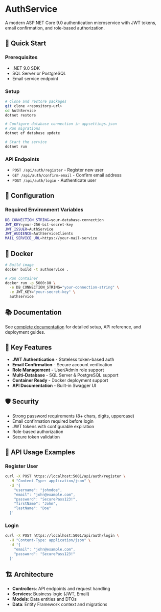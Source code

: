 # AuthService

A modern ASP.NET Core 9.0 authentication microservice with JWT tokens, email confirmation, and role-based authorization.

## 🚀 Quick Start

### Prerequisites
- .NET 9.0 SDK
- SQL Server or PostgreSQL
- Email service endpoint

### Setup
```bash
# Clone and restore packages
git clone <repository-url>
cd AuthService
dotnet restore

# Configure database connection in appsettings.json
# Run migrations
dotnet ef database update

# Start the service
dotnet run
```

### API Endpoints
- `POST /api/auth/register` - Register new user
- `GET /api/auth/confirm-email` - Confirm email address  
- `POST /api/auth/login` - Authenticate user

## 🔧 Configuration

### Required Environment Variables
```bash
DB_CONNECTION_STRING=your-database-connection
JWT_KEY=your-256-bit-secret-key
JWT_ISSUER=AuthService
JWT_AUDIENCE=AuthServiceClients
MAIL_SERVICE_URL=https://your-mail-service
```

## 🐳 Docker

```bash
# Build image
docker build -t authservice .

# Run container
docker run -p 5000:80 \
  -e DB_CONNECTION_STRING="your-connection-string" \
  -e JWT_KEY="your-secret-key" \
  authservice
```

## 📚 Documentation

See [complete documentation](authservice-documentation.md) for detailed setup, API reference, and deployment guides.

## 🔑 Key Features

- **JWT Authentication** - Stateless token-based auth
- **Email Confirmation** - Secure account verification
- **Role Management** - User/Admin role support
- **Multi-Database** - SQL Server & PostgreSQL support
- **Container Ready** - Docker deployment support
- **API Documentation** - Built-in Swagger UI

## 🛡️ Security

- Strong password requirements (8+ chars, digits, uppercase)
- Email confirmation required before login
- JWT tokens with configurable expiration
- Role-based authorization
- Secure token validation

## 📖 API Usage Examples

### Register User
```bash
curl -X POST https://localhost:5001/api/auth/register \
  -H "Content-Type: application/json" \
  -d '{
    "username": "johndoe",
    "email": "john@example.com", 
    "password": "SecurePass123!",
    "firstName": "John",
    "lastName": "Doe"
  }'
```

### Login
```bash
curl -X POST https://localhost:5001/api/auth/login \
  -H "Content-Type: application/json" \
  -d '{
    "email": "john@example.com",
    "password": "SecurePass123!"
  }'
```

## 🏗️ Architecture

- **Controllers**: API endpoints and request handling
- **Services**: Business logic (JWT, Email)
- **Models**: Data entities and DTOs
- **Data**: Entity Framework context and migrations

